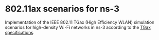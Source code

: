 # 802.11ax scenarios for ns-3
Implementation of the IEEE 802.11 TGax (High Efficiency WLAN) simulation scenarios for high-density Wi-Fi networks in ns-3 according to the [TGax specifications](https://mentor.ieee.org/802.11/dcn/14/11-14-0980-16-00ax-simulation-scenarios.docx).
